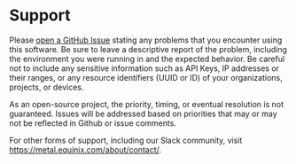 # Support

Please [open a GitHub Issue] stating any problems that you encounter using this
software. Be sure to leave a descriptive report of the problem, including the
environment you were running in and the expected behavior. Be careful not to
include any sensitive information such as API Keys, IP addresses or their
ranges, or any resource identifiers (UUID or ID) of your organizations,
projects, or devices.

As an open-source project, the priority, timing, or eventual resolution is not
guaranteed. Issues will be addressed based on priorities that may or may not
be reflected in Github or issue comments.

For other forms of support, including our Slack community, visit
<https://metal.equinix.com/about/contact/>.

[open a GitHub Issue]: https://github.com/kubernetes-sigs/cloud-provider-equinix-metal/issues/new
